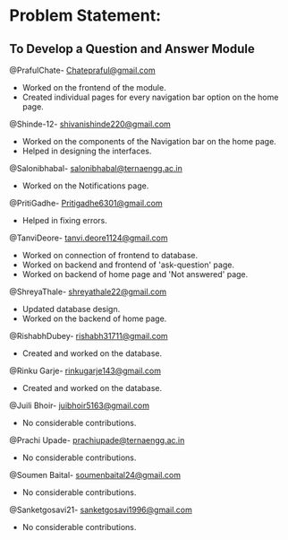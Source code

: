 # Problem Statement:
## To Develop a Question and Answer Module
<a>@PrafulChate- Chatepraful@gmail.com</a>
* Worked on the frontend of the module.
* Created individual pages for every navigation bar option on the home page.

<a>@Shinde-12- shivanishinde220@gmail.com</a>
* Worked on the components of the Navigation bar on the home page.
* Helped in designing the interfaces.

<a>@Salonibhabal- salonibhabal@ternaengg.ac.in</a>
* Worked on the Notifications page. 

<a>@PritiGadhe- Pritigadhe6301@gmail.com</a>
* Helped in fixing errors.

<a>@TanviDeore- tanvi.deore1124@gmail.com</a>
* Worked on connection of frontend to database.
* Worked on backend and frontend of 'ask-question' page.
* Worked on backend of home page and 'Not answered' page.

<a>@ShreyaThale- shreyathale22@gmail.com</a>
* Updated database design.
* Worked on the backend of home page.

<a>@RishabhDubey- rishabh31711@gmail.com</a>
* Created and worked on the database.

<a>@Rinku Garje- rinkugarje143@gmail.com</a>
* Created and worked on the database.

<a>@Juili Bhoir- juibhoir5163@gmail.com</a>
* No considerable contributions.

<a>@Prachi Upade- prachiupade@ternaengg.ac.in</a>
* No considerable contributions.

<a>@Soumen Baital- soumenbaital24@gmail.com</a>
* No considerable contributions. 

<a>@Sanketgosavi21- sanketgosavi1996@gmail.com</a>
* No considerable contributions.
